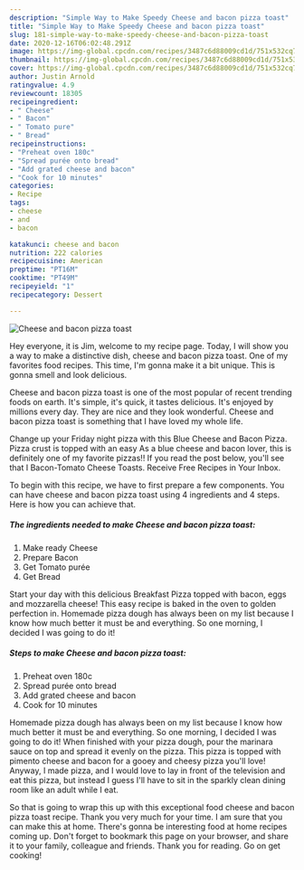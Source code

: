 ```yaml
---
description: "Simple Way to Make Speedy Cheese and bacon pizza toast"
title: "Simple Way to Make Speedy Cheese and bacon pizza toast"
slug: 181-simple-way-to-make-speedy-cheese-and-bacon-pizza-toast
date: 2020-12-16T06:02:48.291Z
image: https://img-global.cpcdn.com/recipes/3487c6d88009cd1d/751x532cq70/cheese-and-bacon-pizza-toast-recipe-main-photo.jpg
thumbnail: https://img-global.cpcdn.com/recipes/3487c6d88009cd1d/751x532cq70/cheese-and-bacon-pizza-toast-recipe-main-photo.jpg
cover: https://img-global.cpcdn.com/recipes/3487c6d88009cd1d/751x532cq70/cheese-and-bacon-pizza-toast-recipe-main-photo.jpg
author: Justin Arnold
ratingvalue: 4.9
reviewcount: 18305
recipeingredient:
- " Cheese"
- " Bacon"
- " Tomato pure"
- " Bread"
recipeinstructions:
- "Preheat oven 180c"
- "Spread purée onto bread"
- "Add grated cheese and bacon"
- "Cook for 10 minutes"
categories:
- Recipe
tags:
- cheese
- and
- bacon

katakunci: cheese and bacon 
nutrition: 222 calories
recipecuisine: American
preptime: "PT16M"
cooktime: "PT49M"
recipeyield: "1"
recipecategory: Dessert

---
```



![Cheese and bacon pizza toast](https://img-global.cpcdn.com/recipes/3487c6d88009cd1d/751x532cq70/cheese-and-bacon-pizza-toast-recipe-main-photo.jpg)

Hey everyone, it is Jim, welcome to my recipe page. Today, I will show you a way to make a distinctive dish, cheese and bacon pizza toast. One of my favorites food recipes. This time, I'm gonna make it a bit unique. This is gonna smell and look delicious.

Cheese and bacon pizza toast is one of the most popular of recent trending foods on earth. It's simple, it's quick, it tastes delicious. It's enjoyed by millions every day. They are nice and they look wonderful. Cheese and bacon pizza toast is something that I have loved my whole life.

Change up your Friday night pizza with this Blue Cheese and Bacon Pizza. Pizza crust is topped with an easy As a blue cheese and bacon lover, this is definitely one of my favorite pizzas!! If you read the post below, you&#39;ll see that I Bacon-Tomato Cheese Toasts. Receive Free Recipes in Your Inbox.


To begin with this recipe, we have to first prepare a few components. You can have cheese and bacon pizza toast using 4 ingredients and 4 steps. Here is how you can achieve that.

<!--inarticleads1-->

##### The ingredients needed to make Cheese and bacon pizza toast:

1. Make ready  Cheese
1. Prepare  Bacon
1. Get  Tomato purée
1. Get  Bread


Start your day with this delicious Breakfast Pizza topped with bacon, eggs and mozzarella cheese! This easy recipe is baked in the oven to golden perfection in. Homemade pizza dough has always been on my list because I know how much better it must be and everything. So one morning, I decided I was going to do it! 

<!--inarticleads2-->

##### Steps to make Cheese and bacon pizza toast:

1. Preheat oven 180c
1. Spread purée onto bread
1. Add grated cheese and bacon
1. Cook for 10 minutes


Homemade pizza dough has always been on my list because I know how much better it must be and everything. So one morning, I decided I was going to do it! When finished with your pizza dough, pour the marinara sauce on top and spread it evenly on the pizza. This pizza is topped with pimento cheese and bacon for a gooey and cheesy pizza you&#39;ll love! Anyway, I made pizza, and I would love to lay in front of the television and eat this pizza, but instead I guess I&#39;ll have to sit in the sparkly clean dining room like an adult while I eat. 

So that is going to wrap this up with this exceptional food cheese and bacon pizza toast recipe. Thank you very much for your time. I am sure that you can make this at home. There's gonna be interesting food at home recipes coming up. Don't forget to bookmark this page on your browser, and share it to your family, colleague and friends. Thank you for reading. Go on get cooking!
